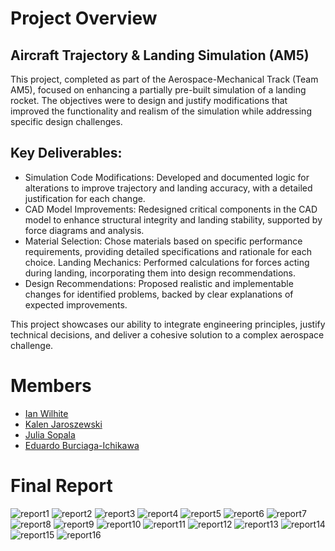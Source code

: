 
# Project Overview

## Aircraft Trajectory & Landing Simulation (AM5)
This project, completed as part of the Aerospace-Mechanical Track (Team AM5), focused on enhancing a partially pre-built simulation of a landing rocket. The objectives were to design and justify modifications that improved the functionality and realism of the simulation while addressing specific design challenges.

## Key Deliverables:
 - Simulation Code Modifications: Developed and documented logic for alterations to improve trajectory and landing accuracy, with a detailed justification for each change.
 - CAD Model Improvements: Redesigned critical components in the CAD model to enhance structural integrity and landing stability, supported by force diagrams and analysis.
 - Material Selection: Chose materials based on specific performance requirements, providing detailed specifications and rationale for each choice.
Landing Mechanics: Performed calculations for forces acting during landing, incorporating them into design recommendations.
 - Design Recommendations: Proposed realistic and implementable changes for identified problems, backed by clear explanations of expected improvements.

This project showcases our ability to integrate engineering principles, justify technical decisions, and deliver a cohesive solution to a complex aerospace challenge.

# Members

 - [Ian Wilhite](https://www.linkedin.com/in/ian-wilhite/)
 - [Kalen Jaroszewski](https://www.linkedin.com/in/kalen-cole-jaroszewski-a49229271/)
 - [Julia Sopala](https://www.linkedin.com/in/julia-sopala-3475b3298/)
 - [Eduardo Burciaga-Ichikawa](https://www.linkedin.com/in/eduardo-burciaga-ichikawa/)

# Final Report

![report1](resources/AM5_SEC_IGNITE_2024-images-0.jpg)
![report2](resources/AM5_SEC_IGNITE_2024-images-1.jpg)
![report3](resources/AM5_SEC_IGNITE_2024-images-2.jpg)
![report4](resources/AM5_SEC_IGNITE_2024-images-3.jpg)
![report5](resources/AM5_SEC_IGNITE_2024-images-4.jpg)
![report6](resources/AM5_SEC_IGNITE_2024-images-5.jpg)
![report7](resources/AM5_SEC_IGNITE_2024-images-6.jpg)
![report8](resources/AM5_SEC_IGNITE_2024-images-7.jpg)
![report9](resources/AM5_SEC_IGNITE_2024-images-8.jpg)
![report10](resources/AM5_SEC_IGNITE_2024-images-9.jpg)
![report11](resources/AM5_SEC_IGNITE_2024-images-10.jpg)
![report12](resources/AM5_SEC_IGNITE_2024-images-11.jpg)
![report13](resources/AM5_SEC_IGNITE_2024-images-12.jpg)
![report14](resources/AM5_SEC_IGNITE_2024-images-13.jpg)
![report15](resources/AM5_SEC_IGNITE_2024-images-14.jpg)
![report16](resources/AM5_SEC_IGNITE_2024-images-15.jpg)
